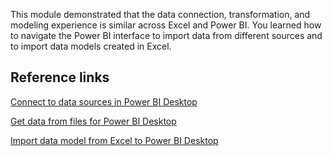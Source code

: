 This module demonstrated that the data connection, transformation, and modeling experience is similar across Excel and Power BI. You learned how to navigate the Power BI interface to import data from different sources and to import data models created in Excel. 

## Reference links

[Connect to data sources in Power BI Desktop](/power-bi/connect-data/desktop-connect-to-data/?azure-portal=true)

[Get data from files for Power BI Desktop](/power-bi/connect-data/service-get-data-from-files/?azure-portal=true)

[Import data model from Excel to Power BI Desktop](/power-bi/connect-data/desktop-import-excel-workbooks/?azure-portal=true)

